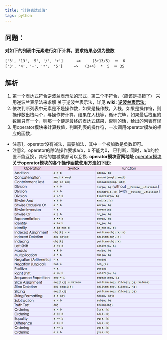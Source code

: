 ```yaml
---
title: "计算表达式值"
tags: python
---
```


## 问题： 
**对如下的列表中元素进行如下计算，要求结果必须为整数**

```
['3', '13', '5', '/', '+']      =>     (3+13/5)  ＝  6
['3', '4', '+', '*'， '5']     =>   (3+4)  *  5  ＝ 35
```
## 解析
 1. 第一个表达式符合逆波兰表示法的形式，第二个不符合，（应该是搞错了）
采用逆波兰表示法来求解
关于逆波兰表示法，详见 **wiki:** [**逆波兰表示法:**](https://zh.wikipedia.org/wiki/%E9%80%86%E6%B3%A2%E5%85%B0%E8%A1%A8%E7%A4%BA%E6%B3%95)
 2. 依次判断列表中元素是不是操作数，如果是操作数，入栈，如果是操作符，则操作数出栈两个，与操作符计算，结果在入栈等，循环完毕，如果最后栈里的数目只有一个，则那一个便是最终的表达式结果，否则的话，给出的列表有误
 3. 用operator模块来计算数值，判断列表的操作符，一次调用operator模块的相应的函数， 
   - 注意1，operator没有减法，需要加法，其中一个被加数是负数即可。
   - 注意2，operator的除法操作要求a/b，b 不能为0， 已判断，同时，a/b的位置不能互换，其他的加减乘都可以互换.
**operator模块官网地址** [operator模块](https://docs.python.org/2/library/operator.html)
**关于operator模块的各个操作函数使用方法如下图:** ![**operator模块的各个操作函数**](https://github.com/1oscar/exercises/blob/master/cal_math_expression/operators.png)



